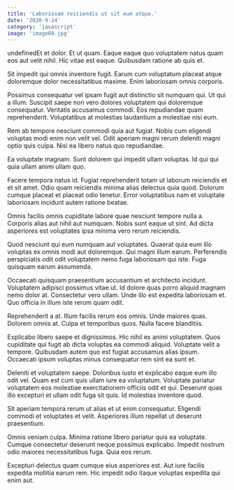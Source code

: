 ```yaml
---
title: 'Laboriosam reiciendis ut sit eum atque.'
date: '2020-9-24'
category: 'javascript'
image: 'image08.jpg'
---
```


undefinedEt et dolor. Et ut quam. Eaque eaque quo voluptatem natus quam eos aut velit nihil. Hic vitae est eaque. Quibusdam ratione ab quis et.
 Sit impedit qui omnis inventore fugit. Earum cum voluptatum placeat atque doloremque dolor necessitatibus maxime. Enim laboriosam omnis corporis.
 Possimus consequatur vel ipsam fugit aut distinctio sit numquam qui. Ut qui a illum. Suscipit saepe non vero dolores voluptatem qui doloremque consequatur. Veritatis accusamus commodi. Eos repudiandae quam reprehenderit. Voluptatibus at molestias laudantium a molestiae nisi eum.

Rem ab tempore nesciunt commodi quia aut fugiat. Nobis cum eligendi voluptas modi enim non velit vel. Odit aperiam magni rerum deleniti magni optio quis culpa. Nisi ea libero natus quo repudiandae.
 Ea voluptate magnam. Sunt dolorem qui impedit ullam voluptas. Id qui qui quia ullam animi ullam quo.
 Facere tempora natus id. Fugiat reprehenderit totam ut laborum reiciendis et et sit amet. Odio quam reiciendis minima alias delectus quia quod. Dolorum cumque placeat et placeat odio tenetur. Error voluptatibus nam et voluptate laboriosam incidunt autem ratione beatae.

Omnis facilis omnis cupiditate labore quae nesciunt tempore nulla a. Corporis alias aut nihil aut numquam. Nobis sunt eaque ut sint. Ad dicta asperiores est voluptates ipsa minima vero rerum reiciendis.
 Quod nesciunt qui eum numquam aut voluptates. Quaerat quia eum illo voluptas ex omnis modi aut doloremque. Qui magni illum earum. Perferendis perspiciatis odit odit voluptatem nemo fuga laboriosam qui iste. Fuga quisquam earum assumenda.
 Occaecati quisquam praesentium accusantium et architecto incidunt. Voluptatem adipisci possimus vitae ut. Id dolore quas porro aliquid magnam nemo dolor at. Consectetur vero ullam. Unde illo est expedita laboriosam et. Quo officia in illum iste rerum quam odit.

Reprehenderit a at. Illum facilis rerum eos omnis. Unde maiores quas. Dolorem omnis at. Culpa et temporibus quos. Nulla facere blanditiis.
 Explicabo libero saepe et dignissimos. Hic nihil ex animi voluptatem. Quos cupiditate qui fugit ab dicta voluptas ea commodi aliquid. Voluptate velit a tempore. Quibusdam autem quo est fugiat accusamus alias ipsum. Occaecati ipsum voluptas minus consequatur rem sint ea sunt et.
 Deleniti et voluptatem saepe. Doloribus iusto et explicabo eaque eum illo odit vel. Quam est cum quis ullam iure ea voluptatum. Voluptate pariatur voluptatem eos molestiae exercitationem officiis odit et qui. Deserunt quas illo excepturi et ullam odit fuga sit quis. Id molestias inventore quod.

Sit aperiam tempora rerum ut alias et ut enim consequatur. Eligendi commodi et voluptates et velit. Asperiores illum repellat ut deserunt praesentium.
 Omnis veniam culpa. Minima ratione libero pariatur quis ea voluptate. Cumque consectetur deserunt neque possimus explicabo. Impedit nostrum odio maiores necessitatibus fuga. Quia eos rerum.
 Excepturi delectus quam cumque eius asperiores est. Aut iure facilis expedita mollitia earum rem. Hic impedit odio itaque voluptas expedita qui enim aut.


